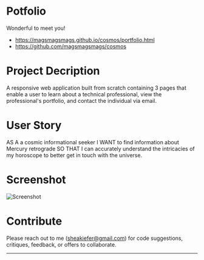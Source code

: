 # Potfolio

Wonderful to meet you! 

* https://magsmagsmags.github.io/cosmos/portfolio.html
* https://github.com/magsmagsmags/cosmos


# Project Decription
 A responsive web application built from scratch containing 3 pages that enable a user to learn about a technical professional, view the professional's portfolio, and contact the individual via email.


# User Story
AS A a cosmic informational seeker I WANT to find information about Mercury retrograde SO THAT I can accurately understand the intricacies of my horoscope to better get in touch with the universe.


# Screenshot
![Screenshot](portfolio_mockup.png)  
 

# Contribute
Please reach out to me (sheakiefer@gmail.com) for code suggestions, critiques, feedback, or offers to collaborate. 


--------------------------------